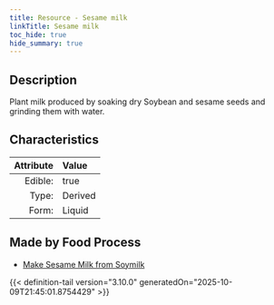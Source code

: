 ```yaml
---
title: Resource - Sesame milk
linkTitle: Sesame milk
toc_hide: true
hide_summary: true
---
```

<!-- This is generated by the MarsSim HelpGenertor, do not edit. -->

## Description
Plant milk produced by soaking dry Soybean and sesame seeds and grinding them with water.

## Characteristics

| Attribute      | Value |
|--------:|:------|
|Edible:|true|
|Type:|Derived|
|Form:|Liquid|
 



## Made by Food Process

- [Make Sesame Milk from Soymilk](/docs/definitions/food/make-sesame-milk-from-soymilk)

    


{{< definition-tail version="3.10.0" generatedOn="2025-10-09T21:45:01.8754429" >}}


